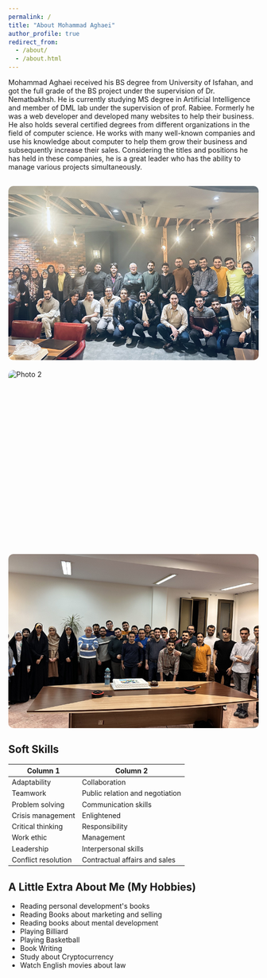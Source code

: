 ```yaml
---
permalink: /
title: "About Mohammad Aghaei"
author_profile: true
redirect_from: 
  - /about/
  - /about.html
---
```


Mohammad Aghaei received his BS degree from University of Isfahan, and got the full grade of the BS project under the supervision of Dr. Nematbakhsh. He is currently studying MS degree in Artificial Intelligence and member of DML lab under the supervision of prof. Rabiee. Formerly he was a web developer and developed many websites to help their business. He also holds several certified degrees from different organizations in the field of computer science. He works with many well-known companies and use his knowledge about computer to help them grow their business and subsequently increase their sales. Considering the titles and positions he has held in these companies, he is a great leader who has the ability to manage various projects simultaneously.

<div class="photos-container" style="display: flex; justify-content: center; gap: 20px; margin: 30px 0; flex-wrap: wrap;">
  <img src="/images/portfolio/IMG_2174.jpg" alt="Photo 1" style="max-width: 100%; height: 350px; object-fit: cover; border-radius: 10px; flex: 1 1 300px;">
  <img src="/images/portfolio/IMG_3165.JPG" alt="Photo 2" style="max-width: 100%; height: 350px; object-fit: cover; border-radius: 10px; flex: 1 1 300px;">
  <img src="/images/portfolio/IMG_3590.JPG" alt="Photo 3" style="max-width: 100%; height: 350px; object-fit: cover; border-radius: 10px; flex: 1 1 300px;">
</div>

## Soft Skills

| Column 1 | Column 2 |
|----------|----------|
| Adaptability | Collaboration |
| Teamwork | Public relation and negotiation |
| Problem solving | Communication skills |
| Crisis management | Enlightened |
| Critical thinking | Responsibility |
| Work ethic | Management |
| Leadership | Interpersonal skills |
| Conflict resolution | Contractual affairs and sales |

## A Little Extra About Me (My Hobbies)

- Reading personal development's books
- Reading Books about marketing and selling
- Reading books about mental development
- Playing Billiard
- Playing Basketball
- Book Writing
- Study about Cryptocurrency
- Watch English movies about law